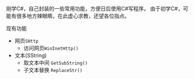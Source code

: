 刚学C#，自己封装的一些常用功能，方便日后使用C#写程序。 由于初学C#，可能有很多地方辣眼睛，在此虚心求教，还望各位指点。

现有功能
- 网页`SHttp`
	- 访问网页`WinInetHttp()`
- 文本(SString)
	- 取文本中间 `GetSubString()`
	- 子文本替换 `ReplaceStr()`